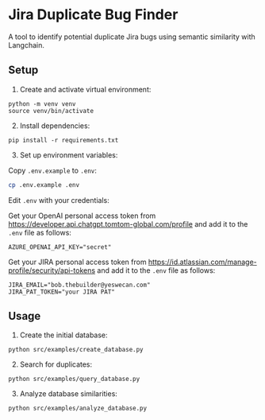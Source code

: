# Jira Duplicate Bug Finder

A tool to identify potential duplicate Jira bugs using semantic similarity with Langchain.

## Setup

1. Create and activate virtual environment:
```
python -m venv venv
source venv/bin/activate
```

2. Install dependencies:
```
pip install -r requirements.txt
```

3. Set up environment variables:

Copy `.env.example` to `.env`:
  ```bash
  cp .env.example .env
  ```

Edit `.env` with your credentials:

Get your OpenAI personal access token from https://developer.api.chatgpt.tomtom-global.com/profile and add it to the `.env` file as follows:
```
AZURE_OPENAI_API_KEY="secret"
```

Get your JIRA personal access token from https://id.atlassian.com/manage-profile/security/api-tokens and add it to the `.env` file as follows:
```
JIRA_EMAIL="bob.thebuilder@yeswecan.com"
JIRA_PAT_TOKEN="your JIRA PAT"
```

## Usage

1. Create the initial database:
```
python src/examples/create_database.py
```

2. Search for duplicates:
```
python src/examples/query_database.py
```

3. Analyze database similarities:
```
python src/examples/analyze_database.py
```